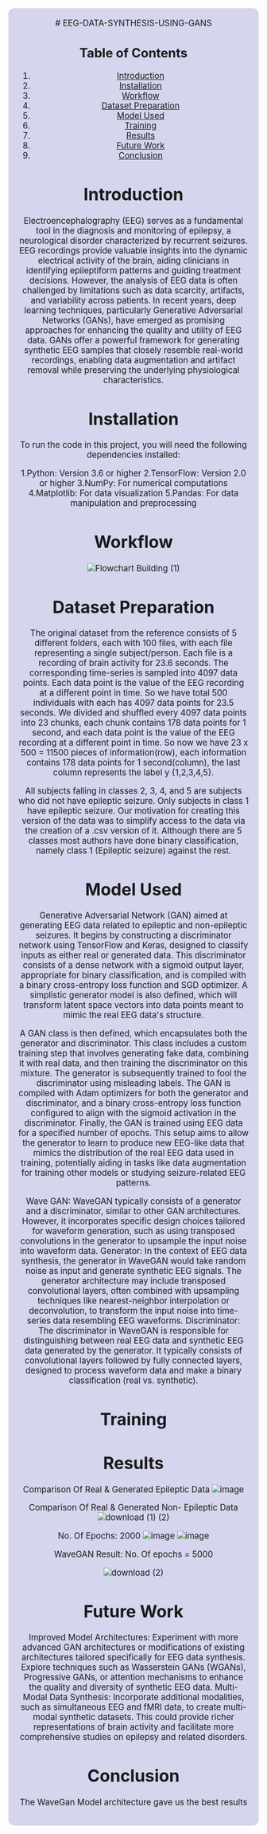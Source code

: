 <div style="border-radius:12px; padding: 20px; background-color: #d5d5ed; font-size:120%; text-align:center">
# EEG-DATA-SYNTHESIS-USING-GANS

## Table of Contents
1. [Introduction](#introduction)
2. [Installation](#installation)
3. [Workflow](#workflow)
4. [Dataset Preparation](#dataset-preparation)
5. [Model Used](#model-used)
6. [Training](#training)
7. [Results](#results)  
8. [Future Work](#future-work)
9. [Conclusion](#conclusion)
# Introduction
Electroencephalography (EEG) serves as a fundamental tool in the diagnosis and monitoring of epilepsy, a neurological disorder characterized by recurrent seizures. EEG recordings provide valuable insights into the dynamic electrical activity of the brain, aiding clinicians in identifying epileptiform patterns and guiding treatment decisions. However, the analysis of EEG data is often challenged by limitations such as data scarcity, artifacts, and variability across patients.
In recent years, deep learning techniques, particularly Generative Adversarial Networks (GANs), have emerged as promising approaches for enhancing the quality and utility of EEG data. GANs offer a powerful framework for generating synthetic EEG samples that closely resemble real-world recordings, enabling data augmentation and artifact removal while preserving the underlying physiological characteristics.

# Installation
To run the code in this project, you will need the following dependencies installed:

1.Python: Version 3.6 or higher
2.TensorFlow: Version 2.0 or higher
3.NumPy: For numerical computations
4.Matplotlib: For data visualization
5.Pandas: For data manipulation and preprocessing
# Workflow 
![Flowchart Building (1)](https://github.com/saumitkunder/EEG-DATA-SYNTHESIS-USING-GANS/assets/109196162/427f3e8b-7df1-4565-8f3b-a04d9143a14f)



# Dataset Preparation

The original dataset from the reference consists of 5 different folders, each with 100 files, with each file representing a single subject/person. Each file is a recording of brain activity for 23.6 seconds. The corresponding time-series is sampled into 4097 data points. Each data point is the value of the EEG recording at a different point in time. So we have total 500 individuals with each has 4097 data points for 23.5 seconds.
We divided and shuffled every 4097 data points into 23 chunks, each chunk contains 178 data points for 1 second, and each data point is the value of the EEG recording at a different point in time. So now we have 23 x 500 = 11500 pieces of information(row), each information contains 178 data points for 1 second(column), the last column represents the label y {1,2,3,4,5}.

All subjects falling in classes 2, 3, 4, and 5 are subjects who did not have epileptic seizure. Only subjects in class 1 have epileptic seizure. Our motivation for creating this version of the data was to simplify access to the data via the creation of a .csv version of it. Although there are 5 classes most authors have done binary classification, namely class 1 (Epileptic seizure) against the rest.

# Model Used
Generative Adversarial Network (GAN) aimed at generating EEG data related to epileptic and non-epileptic seizures. It begins by constructing a discriminator network using TensorFlow and Keras, designed to classify inputs as either real or generated data. This discriminator consists of a dense network with a sigmoid output layer, appropriate for binary classification, and is compiled with a binary cross-entropy loss function and SGD optimizer. A simplistic generator model is also defined, which will transform latent space vectors into data points meant to mimic the real EEG data's structure.

A GAN class is then defined, which encapsulates both the generator and discriminator. This class includes a custom training step that involves generating fake data, combining it with real data, and then training the discriminator on this mixture. The generator is subsequently trained to fool the discriminator using misleading labels. The GAN is compiled with Adam optimizers for both the generator and discriminator, and a binary cross-entropy loss function configured to align with the sigmoid activation in the discriminator. Finally, the GAN is trained using EEG data for a specified number of epochs. This setup aims to allow the generator to learn to produce new EEG-like data that mimics the distribution of the real EEG data used in training, potentially aiding in tasks like data augmentation for training other models or studying seizure-related EEG patterns.




Wave GAN: WaveGAN typically consists of a generator and a discriminator, similar to other GAN architectures. However, it incorporates specific design choices tailored for waveform generation, such as using transposed convolutions in the generator to upsample the input noise into waveform data.
Generator:
In the context of EEG data synthesis, the generator in WaveGAN would take random noise as input and generate synthetic EEG signals. The generator architecture may include transposed convolutional layers, often combined with upsampling techniques like nearest-neighbor interpolation or deconvolution, to transform the input noise into time-series data resembling EEG waveforms.
Discriminator:
The discriminator in WaveGAN is responsible for distinguishing between real EEG data and synthetic EEG data generated by the generator. It typically consists of convolutional layers followed by fully connected layers, designed to process waveform data and make a binary classification (real vs. synthetic).

# Training


# Results

Comparison Of Real & Generated Epileptic Data
![image](https://github.com/saumitkunder/EEG-DATA-SYNTHESIS-USING-GANS/assets/126694480/7db704e6-f3bb-4be1-b4f8-861d6717bfa8)

Comparison Of Real & Generated Non- Epileptic Data
![download (1) (2)](https://github.com/saumitkunder/EEG-DATA-SYNTHESIS-USING-GANS/assets/126694480/6a99207d-e75e-4949-a0c7-38e782d8f778)




No. Of Epochs: 2000
![image](https://github.com/saumitkunder/EEG-DATA-SYNTHESIS-USING-GANS/assets/126694480/37171f36-179e-41d2-b143-c8ba73ae4e36)
![image](https://github.com/saumitkunder/EEG-DATA-SYNTHESIS-USING-GANS/assets/126694480/86b44362-68cf-4f07-bcec-9bc2781692dc)

WaveGAN Result: 
No. Of epochs = 5000

![download (2)](https://github.com/saumitkunder/EEG-DATA-SYNTHESIS-USING-GANS/assets/109196162/02dc7215-9cd1-456d-b2b3-93fab61160b8)



# Future Work

Improved Model Architectures: Experiment with more advanced GAN architectures or modifications of existing architectures tailored specifically for EEG data synthesis. Explore techniques such as Wasserstein GANs (WGANs), Progressive GANs, or attention mechanisms to enhance the quality and diversity of synthetic EEG data.
Multi-Modal Data Synthesis: Incorporate additional modalities, such as simultaneous EEG and fMRI data, to create multi-modal synthetic datasets. This could provide richer representations of brain activity and facilitate more comprehensive studies on epilepsy and related disorders. 

# Conclusion 
The WaveGan Model architecture gave us the best results 

